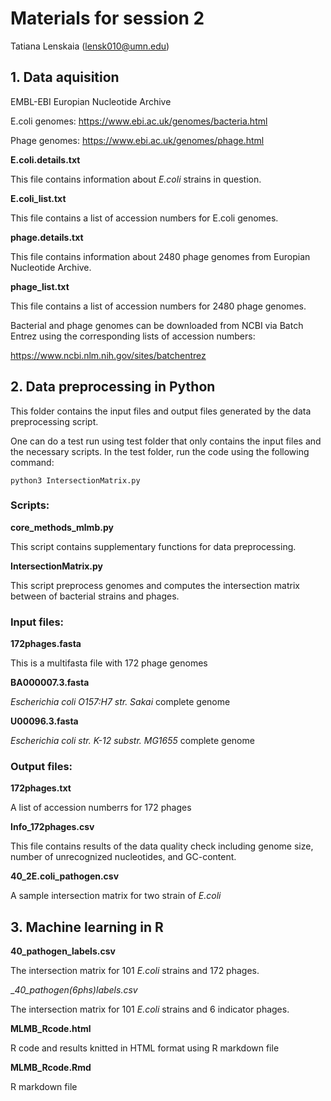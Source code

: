 # Materials for session 2

Tatiana Lenskaia (lensk010@umn.edu)

## 1. Data aquisition

EMBL-EBI Europian Nucleotide Archive

E.coli genomes:
https://www.ebi.ac.uk/genomes/bacteria.html

Phage genomes:
https://www.ebi.ac.uk/genomes/phage.html


__E.coli.details.txt__

This file contains information about _E.coli_ strains in question.

__E.coli_list.txt__

This file contains a list of accession numbers for E.coli genomes.


__phage.details.txt__

This file contains information about 2480 phage genomes from Europian Nucleotide Archive.

__phage_list.txt__

This file contains a list of accession numbers for 2480 phage genomes.


Bacterial and phage genomes can be downloaded from NCBI via Batch Entrez using the corresponding lists of accession numbers:

https://www.ncbi.nlm.nih.gov/sites/batchentrez




## 2. Data preprocessing in Python

This folder contains the input files and output files generated by the data preprocessing script.

One can do a test run using test folder that only contains the input files and the necessary scripts.
In the test folder, run the code using the following command:

`python3 IntersectionMatrix.py`

### Scripts:

__core_methods_mlmb.py__

This script contains supplementary functions for data preprocessing.

__IntersectionMatrix.py__

This script preprocess genomes and computes the intersection matrix between of bacterial strains and phages. 


### Input files:

__172phages.fasta__

This is a multifasta file with 172 phage genomes

__BA000007.3.fasta__

_Escherichia coli O157:H7 str. Sakai_ complete genome

__U00096.3.fasta__

_Escherichia coli str. K-12 substr. MG1655_ complete genome

### Output files:

__172phages.txt__

A list of accession numberrs for 172 phages

__Info_172phages.csv__

This file contains results of the data quality check including genome size, number of unrecognized nucleotides, and GC-content.

__40_2E.coli_pathogen.csv__

A sample intersection matrix for two strain of _E.coli_



## 3. Machine learning in R

__40_pathogen_labels.csv__

The intersection matrix for 101 _E.coli_ strains and 172 phages.

__40_pathogen(6phs)_labels.csv__

The intersection matrix for 101 _E.coli_ strains and 6 indicator phages.

__MLMB_Rcode.html__

R code and results knitted in HTML format using R markdown file

__MLMB_Rcode.Rmd__

R markdown file
